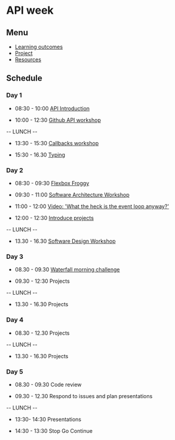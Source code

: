 # API week

## Menu

- [Learning outcomes](./learning-outcomes.md)
- [Project](./project.md)
- [Resources](./resources)

## Schedule

### Day 1

- 08:30 - 10:00 [API Introduction](https://github.com/jema28/api-introduction)

- 10:00 - 12:30 [Github API workshop](https://github.com/shahenazmonia/ws-github-api)

-- LUNCH --

- 13:30 - 15:30 [Callbacks workshop](https://github.com/jema28/ws-callbacks)

- 15:30 - 16.30 [Typing](https://www.typingclub.com/)

### Day 2

- 08:30 - 09:30 [Flexbox Froggy](http://flexboxfroggy.com/)

- 09:30 - 11:00 [Software Architecture Workshop](https://github.com/foundersandcoders/Workshop-Software-Architecture-Design)

- 11:00 - 12:00 [Video: 'What the heck is the event loop anyway?'](https://www.youtube.com/watch?v=8aGhZQkoFbQ&t=5s)

- 12:00 - 12:30 [Introduce projects](https://github.com/foundersandcoders/master-reference/blob/master/coursebook/week-3/project.md)

-- LUNCH --

- 13.30 - 16.30 [Software Design Workshop](https://github.com/foundersandcoders/ws-software-design-js)

### Day 3

- 08.30 - 09.30 [Waterfall morning challenge](https://github.com/foundersandcoders/mc-waterfall-chaser)

- 09.30 - 12:30 Projects

-- LUNCH --

- 13.30 - 16.30 Projects

### Day 4

- 08.30 - 12.30 Projects

-- LUNCH --

- 13.30 - 16.30 Projects

### Day 5

- 08.30 - 09.30 Code review

- 09.30 - 12.30 Respond to issues and plan presentations

-- LUNCH --

- 13:30-  14:30 Presentations

- 14:30 - 13:30 Stop Go Continue
